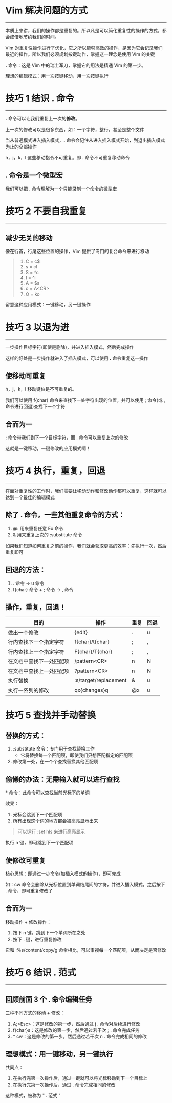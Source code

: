 # Vim 解决问题的方式
---

本质上来讲，我们的操作都是重复的。所以凡是可以简化重复性的操作的方式，都会成倍地节约我们的时间。

Vim 对重复性操作进行了优化，它之所以能够高效的操作，是因为它会记录我们最近的操作。所以我们必须规划按键动作，掌握这一理念是使用 Vim 的关键

**.** 命令：这是 Vim 中的瑞士军刀，掌握它的用法是精通 Vim 的第一步。

理想的编辑模式：用一次按键移动，用一次按键执行

# 技巧 1  结识 **.** 命令
---

**.** 命令可以让我们重复上一次的**修改**。

上一次的修改可以是很多东西，如：一个字符，整行，甚至是整个文件

当从普通模式进入插入模式，**.** 命令会记住从进入插入模式开始，到退出插入模式为止的全部操作

h，j，k，l 这些移动指令不可重复。即 . 命令不可重复移动命令

## **.** 命令是一个微型宏

我们可以把 **.** 命令理解为一个只能录制一个命令的微型宏

# 技巧 2  不要自我重复
---

## 减少无关的移动

像在行首，行尾这些位置的操作，Vim 提供了专门的复合命令来进行移动

> 1. C = c$
> 2. s = cl
> 3. S = \^c
> 4. I = \^i
> 5. A = $a
> 6. o = A\<CR\>
> 7. O = ko

留意这种应用模式：一键移动，另一键操作

# 技巧 3  以退为进
---

一步操作目标字符(即使是删除)，并进入插入模式，然后完成操作

这样的好处是一步操作就进入了插入模式，可以使用 **.** 命令重复这一操作

## 使移动可重复

h，j，k，l 移动键位是不可重复的。

我们可以使用 f{char} 命令来查找下一处字符出现的位置，并可以使用 ; 命令(或 , 命令进行回退)查找下一个字符

## 合而为一

; 命令带我们到下一个目标字符，而 . 命令可以重复上次的修改

这就是一键移动，一键修改的应用模式啊！

# 技巧 4  执行，重复，回退
---

在面对重复性的工作时，我们需要让移动动作和修改动作都可以重复，这样就可以达到一个最佳的编辑模式

## 除了 . 命令，一些其他重复命令的方式：
1. @: 用来重复任意 Ex 命令
2. & 用来重复上次的 :substitute 命令

如果我们知道如何重复之前的操作，我们就会获取更高的效率：先执行一次，然后重复即可

## 回退的方法：
1. . 命令 -> u 命令
2. f{char} 命令 + ; 命令 -> , 命令 

## 操作，重复，回退！

| 目的 | 操作 | 重复 | 回退 |
| --- | --- | --- | --- |
| 做出一个修改 | {edit} | . | u |
| 行内查找下一个指定字符 | f{char}/t{char} | ; | , |
| 行内查找上一个指定字符 | F{char}/T{char} | ; | , |
| 在文档中查找下一处匹配项| /pattern\<CR\> | n | N |
| 在文档中查找上一处匹配项 | ?pattern\<CR\> | n | N |
| 执行替换 | :s/target/replacement | & | u |
| 执行一系列的修改 | qx{changes}q | @x | u |

# 技巧 5  查找并手动替换

## 替换的方式：
1. :substitute 命令：专门用于查找替换工作
	- 它将替换每一个匹配项，即使我们只想匹配指定的匹配项
2. 修改第一处，在一个个查找替换其他匹配项

## 偷懒的办法：无需输入就可以进行查找

\* 命令：此命令可以查找当前光标下的单词

效果：
1. 光标会跳到下一个匹配项
2. 所有出现这个词的地方都会被高亮显示出来

> 可以运行 :set hls 来进行高亮显示

执行 n 键，即可跳到下一个匹配项

## 使修改可重复

核心思想：即通过一步命令(加插入模式的操作)，即可完成

如：cw 命令会删除从光标位置到单词结尾间的字符，并进入插入模式，之后按下 . 命令，即可重复修改了

## 合而为一

移动操作 + 修改操作：
1. 按下 n 键，跳到下一个单词所在之处
2. 按下 . 键，进行重复修改

它和 :%s/content/copy/g 命令相比，可以审视每一个匹配项，从而决定是否修改

# 技巧 6  结识 . 范式
---

## 回顾前面 3 个 . 命令编辑任务

三种不同方式的移动 + 修改：
1. A;\<Esc\>：这是修改的第一步，然后通过 j . 命令对后续进行修改
2. f{char}s：这是修改的第一步，然后通过若干次 ; . 命令完成任务
3. \* cw：这是修改的第一步，然后通过若干次 n . 命令完成相同的修改

## 理想模式：用一键移动，另一键执行

共同点：
1. 在执行完第一次操作后，通过一键就可以将光标移动到下一个目标上
2. 在执行完第一次操作后，通过 . 命令完成相同的修改

这种模式，被称为 " . 范式 "